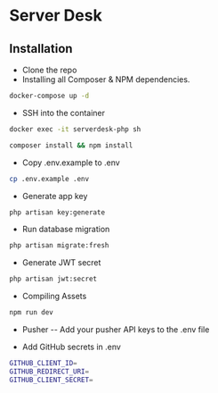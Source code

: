 # Server Desk

## Installation

- Clone the repo
- Installing all Composer & NPM dependencies.

```bash
docker-compose up -d
```
- SSH into the container 
```bash
docker exec -it serverdesk-php sh
```

```bash
composer install && npm install
```

- Copy .env.example to .env
```bash
cp .env.example .env
```

- Generate app key
```bash
php artisan key:generate
```

- Run database migration

```bash
php artisan migrate:fresh
```

- Generate JWT secret

```bash
php artisan jwt:secret
```

- Compiling Assets

```bash
npm run dev
```

- Pusher
-- Add your pusher API keys to the .env file

- Add GitHub secrets in .env
```bash
GITHUB_CLIENT_ID=
GITHUB_REDIRECT_URI=
GITHUB_CLIENT_SECRET=
```
